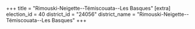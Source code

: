 +++
title = "Rimouski-Neigette--Témiscouata--Les Basques"
[extra]
election_id = 40
district_id = "24056"
district_name = "Rimouski-Neigette--Témiscouata--Les Basques"
+++
